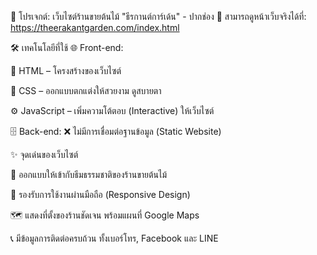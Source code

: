 🌿 โปรเจกต์: เว็บไซต์ร้านขายต้นไม้ "ธีรกานต์การ์เด้น" - ปากช่อง
🔗 สามารถดูหน้าเว็บจริงได้ที่: https://theerakantgarden.com/index.html

🛠️ เทคโนโลยีที่ใช้
🌐 Front-end:

🧱 HTML – โครงสร้างของเว็บไซต์

🎨 CSS – ออกแบบตกแต่งให้สวยงาม ดูสบายตา

⚙️ JavaScript – เพิ่มความโต้ตอบ (Interactive) ให้เว็บไซต์

🗄️ Back-end:
❌ ไม่มีการเชื่อมต่อฐานข้อมูล (Static Website)

✨ จุดเด่นของเว็บไซต์

🍃 ออกแบบให้เข้ากับธีมธรรมชาติของร้านขายต้นไม้

📱 รองรับการใช้งานผ่านมือถือ (Responsive Design)

🗺️ แสดงที่ตั้งของร้านชัดเจน พร้อมแผนที่ Google Maps

📞 มีข้อมูลการติดต่อครบถ้วน ทั้งเบอร์โทร, Facebook และ LINE
